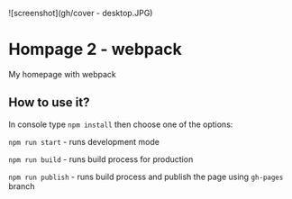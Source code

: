 ![screenshot](gh/cover - desktop.JPG)

# Hompage 2 - webpack 

My homepage with webpack

## How to use it?

In console type `npm install` then choose one of the options: 

`npm run start` - runs development mode

`npm run build` - runs build process for production

`npm run publish` - runs build process and publish the page using `gh-pages` branch

